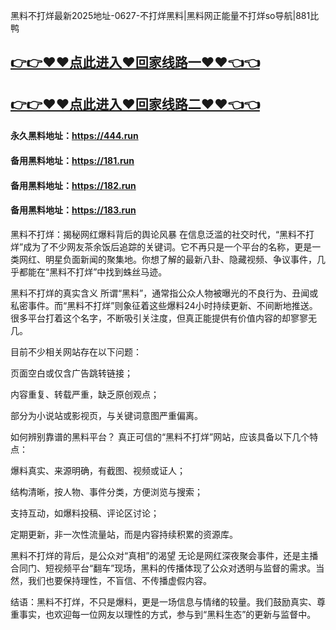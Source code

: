 黑料不打烊最新2025地址-0627-不打烊黑料|黑料网正能量不打烊so导航|881比鸭

## [👉👉♥♥点此进入♥回家线路一♥♥👈👈](https://unpkg.com/182run/index.html)
## [👉👉♥♥点此进入♥回家线路二♥♥👈👈](https://unpkg.com/182-1run/index.html)

#### 永久黑料地址：https://444.run
#### 备用黑料地址：https://181.run
#### 备用黑料地址：https://182.run
#### 备用黑料地址：https://183.run

黑料不打烊：揭秘网红爆料背后的舆论风暴
在信息泛滥的社交时代，“黑料不打烊”成为了不少网友茶余饭后追踪的关键词。它不再只是一个平台的名称，更是一类网红、明星负面新闻的聚集地。你想了解的最新八卦、隐藏视频、争议事件，几乎都能在“黑料不打烊”中找到蛛丝马迹。

黑料不打烊的真实含义
所谓“黑料”，通常指公众人物被曝光的不良行为、丑闻或私密事件。而“黑料不打烊”则象征着这些爆料24小时持续更新、不间断地推送。很多平台打着这个名字，不断吸引关注度，但真正能提供有价值内容的却寥寥无几。

目前不少相关网站存在以下问题：

页面空白或仅含广告跳转链接；

内容重复、转载严重，缺乏原创观点；

部分为小说站或影视页，与关键词意图严重偏离。

如何辨别靠谱的黑料平台？
真正可信的“黑料不打烊”网站，应该具备以下几个特点：

爆料真实、来源明确，有截图、视频或证人；

结构清晰，按人物、事件分类，方便浏览与搜索；

支持互动，如爆料投稿、评论区讨论；

定期更新，非一次性流量站，而是内容持续积累的资源库。

黑料不打烊的背后，是公众对“真相”的渴望
无论是网红深夜聚会事件，还是主播合同门、短视频平台“翻车”现场，黑料的传播体现了公众对透明与监督的需求。当然，我们也要保持理性，不盲信、不传播虚假内容。

结语：黑料不打烊，不只是爆料，更是一场信息与情绪的较量。我们鼓励真实、尊重事实，也欢迎每一位网友以理性的方式，参与到“黑料生态”的更新与监督中。
